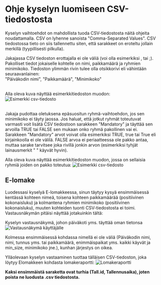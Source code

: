 # Ohje kyselyn luomiseen CSV-tiedostosta

Kyselyn vaihtoehdot on mahdollista tuoda CSV-tiedostosta näitä ohjeita noudattamalla. CSV on lyhenne sanoista "Comma-Separated Values". CSV tiedostossa tieto on siis tallennettu siten, että sarakkeet on eroteltu jollain merkillä (tyypillisesti pilkulla).

Jakajassa CSV tiedoston erottajalla ei ole väliä (voi olla esimerkiksi , tai ;). Pakolliset tiedot jokaiselle kohtelle on nimi, paikkamäärä ja ryhmien minimikoko. Tiedoston ylimmän rivin tulee olla otsikkorivi eli vähintään seuraavanlainen: </br>
"Päiväkodin nimi", "Paikkamäärä", "Minimikoko"</br></br>

Alla oleva kuva näyttää esimerkkitiedoston muodon:
<img src="/static/images/csv.png" alt="Esimerkki csv-tiedosto">
</br></br>

Jakaja pudottaa oletuksena epäsuositun ryhmä-vaihtoehdon, jos sen minimikoko ei täyty jaossa. Jos haluat, että jotkut ryhmät
toteutuvat varmasti voit lisätä CSV tiedostoon sarakkeen "Mandatory" ja täyttää sen arvoilla TRUE tai FALSE sen mukaan onko ryhmä pakollinen vai ei. Sarakkeen "Mandatory" arvot voivat olla esimerkiksi TRUE, true tai True eli kirjainkoolla ei ole välilä. FALSE arvoa ei periaatteessa ole pakko antaa, muttaa sarake tarvitsee joka rivillä jonkin arvon (esimerkiksi tyhjät lainausmerkit " " käyvät hyvin).

Alla oleva kuva näyttää esimerkkitiedoston muodon, jossa on sellaisia ryhmiä joiden on pakko toteutua:
<img src="/static/images/csv2.png" alt="Esimerkki csv-tiedosto">


## E-lomake
Luodessasi kyselyä E-lomakkeessa, sinun täytyy kysyä ensimmäisessä kentässä kohteen nimeä, toisena kohteen paikkamäärää (positiivinen kokonaisluku) ja kolmantena ryhmien minimikoko (positiivinen kokonaisluku), muuten kohteiden tuonti CSV-tiedostosta ei toimi. Vastausnäkymän pitäisi näyttää jotakuinkin tältä:

Kyselyn vastausnäkymä, johon päiväkoti yms. täyttää oman tietonsa
<img src="/static/images/csv-reply-view.png" alt="Vastausnäkymä käyttäjälle">

Kolmessa ensimmäisessä kohdassa nimellä ei ole väliä (Päiväkodin nimi, nimi, tunnus yms. tai paikkamäärä, enimmäispaikat yms. kaikki käyvät ja min_size, minimikoko jne.), kunhan järjestys on oikea. 

Ylläolevaan kyselyn vastaaminen tuottaa tälläisen CSV-tiedoston, joka löytyy Elomakkeen kohdasta lomakeraportti:
<img src="/static/images/csv-report-view.png" alt="Lomakeraportti">

<strong>Kaksi ensimmäistä saraketta ovat turhia (Tall.id, Tallennusaika), joten poista ne luodusta .csv tiedostosta.</strong> 

